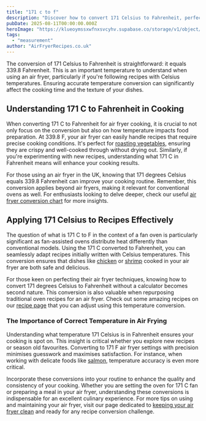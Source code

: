 ```yaml
---
title: "171 c to f"
description: "Discover how to convert 171 Celsius to Fahrenheit, perfect for ensuring your air fryer dishes come out just right. Understand this key temperature conversion to elevate your cooking."
pubDate: 2025-08-11T00:00:00.000Z
heroImage: "https://klueoymssxwfnxsvcyhv.supabase.co/storage/v1/object/public/md/171-c-to-f-f4bf3b9f.png"
tags:
  - "measurement"
author: "AirFryerRecipes.co.uk"
---
```


<p id="">The conversion of 171 Celsius to Fahrenheit is straightforward: it equals 339.8 Fahrenheit. This is an important temperature to understand when using an air fryer, particularly if you're following recipes with Celsius temperatures. Ensuring accurate temperature conversion can significantly affect the cooking time and the texture of your dishes.</p><h2 id="">Understanding 171 C to Fahrenheit in Cooking</h2><p id="">When converting 171 C to Fahrenheit for air fryer cooking, it is crucial to not only focus on the conversion but also on how temperature impacts food preparation. At 339.8 F, your air fryer can easily handle recipes that require precise cooking conditions. It's perfect for <a href="https://www.airfryerrecipe.co.uk/recipe-category/vegetables" id="">roasting vegetables</a>, ensuring they are crispy and well-cooked through without drying out. Similarly, if you're experimenting with new recipes, understanding what 171 C in Fahrenheit means will enhance your cooking results.</p><p id="">For those using an air fryer in the UK, knowing that 171 degrees Celsius equals 339.8 Fahrenheit can improve your cooking routine. Remember, this conversion applies beyond air fryers, making it relevant for conventional ovens as well. For enthusiasts looking to delve deeper, check our useful <a href="https://www.airfryerrecipe.co.uk/air-fryer-conversion-chart" id="">air fryer conversion chart</a> for more insights.</p><h2 id="">Applying 171 Celsius to Recipes Effectively</h2><p id="">The question of what is 171 C to F in the context of a fan oven is particularly significant as fan-assisted ovens distribute heat differently than conventional models. Using the 171 C converted to Fahrenheit, you can seamlessly adapt recipes initially written with Celsius temperatures. This conversion ensures that dishes like <a href="https://www.airfryerrecipe.co.uk/recipe-category/chicken" id="">chicken</a> or <a href="https://www.airfryerrecipe.co.uk/recipe-category/shrimp" id="">shrimp</a> cooked in your air fryer are both safe and delicious.</p><p id="">For those keen on perfecting their air fryer techniques, knowing how to convert 171 degrees Celsius to Fahrenheit without a calculator becomes second nature. This conversion is also valuable when repurposing traditional oven recipes for an air fryer. Check out some amazing recipes on our <a href="https://www.airfryerrecipe.co.uk/recipes" id="">recipe page</a> that you can adjust using this temperature conversion.</p><h3 id="">The Importance of Correct Temperature in Air Frying</h3><p id="">Understanding what temperature 171 Celsius is in Fahrenheit ensures your cooking is spot on. This insight is critical whether you explore new recipes or season old favourites. Converting to 171 F air fryer settings with precision minimises guesswork and maximises satisfaction. For instance, when working with delicate foods like <a href="https://www.airfryerrecipe.co.uk/recipe-category/salmon" id="">salmon</a>, temperature accuracy is even more critical.</p><p id="">Incorporate these conversions into your routine to enhance the quality and consistency of your cooking. Whether you are setting the oven for 171 C fan or preparing a meal in your air fryer, understanding these conversions is indispensable for an excellent culinary experience. For more tips on using and maintaining your air fryer, visit our page dedicated to <a href="https://www.airfryerrecipe.co.uk/air-fryer-cleaner" id="">keeping your air fryer clean</a> and ready for any recipe conversion challenge.</p>